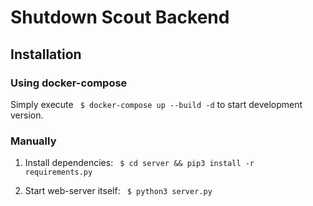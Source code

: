 # Shutdown Scout Backend

## Installation

### Using docker-compose

Simply execute ``` $ docker-compose up --build -d``` to start development version.

### Manually

1. Install dependencies: ``` $ cd server && pip3 install -r requirements.py```

2. Start web-server itself: ``` $ python3 server.py```
